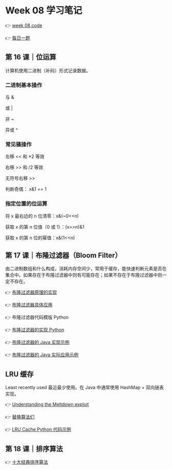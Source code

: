# Week 08 学习笔记

👉 [week 08 code](./week08code)

👉 [每日一题](./week08code/daily)



## 第 16 课｜位运算

计算机使用二进制（补码）形式记录数据。

### 二进制基本操作

与 &

或 |

非 ~

异或 ^

### 常见骚操作

左移 \<<    和 *2 等效

右移 \>>    和 /2 等效

无符号右移 \>>

判断奇偶： x&1 == 1

### 指定位置的位运算

将 x 最右边的 n 位清零：x&(~0<<n)

获取 x 的第 n 位值（0 或 1）：(x>>n)&1

获取 x 的第 n 位的幂值：x&(1<<n)



## 第 17 课｜布隆过滤器（Bloom Filter）

由二进制数组和什么构成，消耗内存空间少，常用于缓存，能快速判断元素是否在集合中。如果存在于布隆过滤器中则有可能存在；如果不存在于布隆过滤器中则一定不存在。

👉 [布隆过滤器原理的实现](https://www.cnblogs.com/cpselvis/p/6265825.html)

👉 [布隆过滤器具体应用](https://blog.csdn.net/tianyaleixiaowu/article/details/74721877)

👉 布隆过滤器代码模版 Python

👉 [布隆过滤器的实现 Python](https://www.geeksforgeeks.org/bloom-filters-introduction-and-python-implementation/)

👉 [布隆过滤器的 Java 实现示例](https://github.com/lovasoa/bloomfilter/blob/master/src/main/java/BloomFilter.java)

👉 [布隆过滤器的 Java 实际应用示例](https://github.com/Baqend/Orestes-Bloomfilter)



## LRU 缓存

Least recently used 最近最少使用。在 Java 中通常使用 HashMap + 双向链表实现。

👉 [Understanding the Meltdown exploit](https://www.sqlpassion.at/archive/2018/01/06/understanding-the-meltdown-exploit-in-my-own-simple-words/)

👉 [替换算法们](https://en.wikipedia.org/wiki/Cache_replacement_policies)

👉 [LRU Cache Python 代码示例](https://shimo.im/docs/tTxRkGwJpXG6WkGY/)



## 第 18 课｜排序算法

👉 [十大经典排序算法](https://www.cnblogs.com/onepixel/p/7674659.html)

